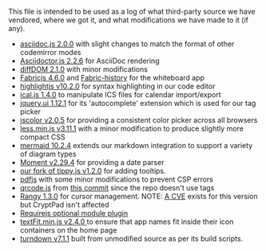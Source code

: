<!--
SPDX-FileCopyrightText: 2023 XWiki CryptPad Team <contact@cryptpad.org> and contributors

SPDX-License-Identifier: AGPL-3.0-or-later
-->

This file is intended to be used as a log of what third-party source we have vendored, where we got it, and what modifications we have made to it (if any).

* [asciidoc.js 2.0.0](https://github.com/asciidoctor/codemirror-asciidoc/releases/tag/2.0.0) with slight changes to match the format of other codemirror modes
* [Asciidoctor.js 2.2.6](https://github.com/asciidoctor/asciidoctor.js/releases/tag/v2.2.6) for AsciiDoc rendering
* [diffDOM 2.1.0](https://github.com/fiduswriter/diffDOM) with minor modifications
* [Fabricjs 4.6.0](https://github.com/fabricjs/fabric.js) and [Fabric-history](https://github.com/lyzerk/fabric-history) for the whiteboard app
* [highlightjs v10.2.0](https://github.com/highlightjs/highlight.js/) for syntax highlighting in our code editor
* [ical.js 1.4.0](https://github.com/kewisch/ical.js/releases/tag/v1.4.0) to manipulate ICS files for calendar import/export
* [jquery.ui 1.12.1](https://jqueryui.com/) for its 'autocomplete' extension which is used for our tag picker
* [jscolor v2.0.5](https://jscolor.com/) for providing a consistent color picker across all browsers
* [less.min.js v3.11.1](https://github.com/less/less.js/releases/tag/v3.11.1) with a minor modification to produce slightly more compact CSS
* [mermaid 10.2.4](https://github.com/mermaid-js/mermaid/releases/tag/v10.2.4) extends our markdown integration to support a variety of diagram types
* [Moment v2.29.4](http://momentjs.com/) for providing a date parser
* [our fork of tippy.js v1.2.0](https://github.com/xwiki-labs/tippyjs) for adding tooltips.
* [pdfjs](https://mozilla.github.io/pdf.js/) with some minor modifications to prevent CSP errors
* [qrcode.js](https://github.com/davidshimjs/qrcodejs) from [this commit](https://github.com/davidshimjs/qrcodejs/commit/06c7a5e134f116402699f03cda5819e10a0e5787) since the repo doesn't use tags
* [Rangy 1.3.0](https://github.com/timdown/rangy/tree/1.3.0) for cursor management. NOTE: [A CVE](https://github.com/advisories/GHSA-65rp-mhqf-8gj3) exists for this version but CryptPad isn't affected
* [Requirejs optional module plugin](https://stackoverflow.com/a/27422370)
* [textFit.min.js v2.4.0 ](https://github.com/STRML/textFit/releases/tag/v2.4.0) to ensure that app names fit inside their icon containers on the home page
* [turndown v7.1.1](https://github.com/mixmark-io/turndown/releases/tag/v7.1.1) built from unmodified source as per its build scripts.
